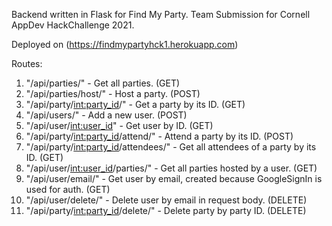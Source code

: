 Backend written in Flask for Find My Party.
Team Submission for Cornell AppDev HackChallenge 2021.

Deployed on (https://findmypartyhck1.herokuapp.com)

Routes:

1. "/api/parties/" - Get all parties. (GET)
2. "/api/parties/host/" - Host a party. (POST)
3. "/api/party/<int:party_id>/" - Get a party by its ID. (GET)
4. "/api/users/" - Add a new user. (POST)
5. "/api/user/<int:user_id>" - Get user by ID. (GET)
6. "/api/party/<int:party_id>/attend/" - Attend a party by its ID. (POST)
7. "/api/party/<int:party_id>/attendees/" - Get all attendees of a party by its ID. (GET)
8. "/api/user/<int:user_id>/parties/" - Get all parties hosted by a user. (GET)
9. "/api/user/email/" - Get user by email, created because GoogleSignIn is used for auth. (GET)
10. "/api/user/delete/" - Delete user by email in request body. (DELETE)
11. "/api/party/<int:party_id>/delete/" - Delete party by party ID. (DELETE)


